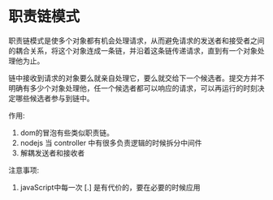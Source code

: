 # 职责链模式
职责链模式是使多个对象都有机会处理请求，从而避免请求的发送者和接受者之间的耦合关系，将这个对象连成一条链，并沿着这条链传递请求，直到有一个对象处理他为止。

链中接收到请求的对象要么就亲自处理它，要么就交给下一个候选者。提交方并不明确有多少个对象处理他，任一个候选者都可以响应的请求，可以再运行的时刻决定哪些候选者参与到链中。


作用: 
  1. dom的冒泡有些类似职责链。
  2. nodejs 当 controller  中有很多负责逻辑的时候拆分中间件
  3. 解耦发送者和接收者


注意事项:
  1. javaScript中每一次 [.] 是有代价的，要在必要的时候应用